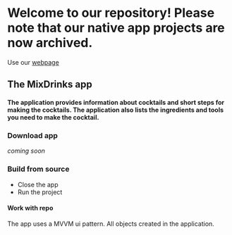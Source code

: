 # Welcome to our repository! Please note that our native app projects are now archived.

Use our [webpage](https://mixdrinks.org/)


## The MixDrinks app

#### The application provides information about cocktails and short steps for making the cocktails. The application also lists the ingredients and tools you need to make the cocktail.

### Download app

*coming soon*

### Build from source

* Close the app
* Run the project

#### Work with repo

The app uses a MVVM ui pattern. All objects created in the application. 
